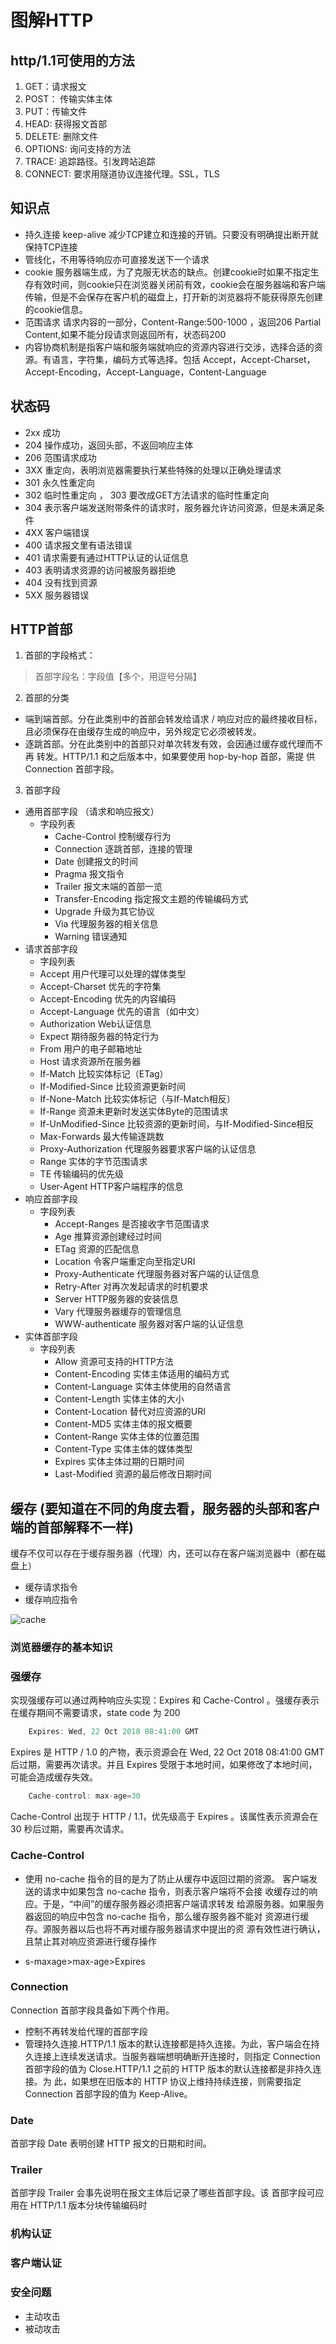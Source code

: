 # 图解HTTP
## http/1.1可使用的方法
1. GET：请求报文
2. POST： 传输实体主体
3. PUT：传输文件
4. HEAD: 获得报文首部
5. DELETE: 删除文件
6. OPTIONS: 询问支持的方法
7. TRACE: 追踪路径。引发跨站追踪
8. CONNECT: 要求用隧道协议连接代理。SSL，TLS

## 知识点
- 持久连接 keep-alive 减少TCP建立和连接的开销。只要没有明确提出断开就保持TCP连接
- 管线化，不用等待响应亦可直接发送下一个请求
- cookie 服务器端生成，为了克服无状态的缺点。创建cookie时如果不指定生存有效时间，则cookie只在浏览器关闭前有效，cookie会在服务器端和客户端传输，但是不会保存在客户机的磁盘上，打开新的浏览器将不能获得原先创建的cookie信息。
- 范围请求 请求内容的一部分，Content-Range:500-1000 ，返回206 Partial Content,如果不能分段请求则返回所有，状态码200
- 内容协商机制是指客户端和服务端就响应的资源内容进行交涉，选择合适的资源。有语言，字符集，编码方式等选择。包括 Accept，Accept-Charset，Accept-Encoding，Accept-Language，Content-Language



## 状态码
- 2xx 成功
- 204 操作成功，返回头部，不返回响应主体
- 206 范围请求成功
- 3XX 重定向，表明浏览器需要执行某些特殊的处理以正确处理请求
- 301 永久性重定向
- 302 临时性重定向 ， 303 要改成GET方法请求的临时性重定向
- 304 表示客户端发送附带条件的请求时，服务器允许访问资源，但是未满足条件
- 4XX 客户端错误
- 400 请求报文里有语法错误
- 401 请求需要有通过HTTP认证的认证信息
- 403 表明请求资源的访问被服务器拒绝
- 404 没有找到资源
- 5XX 服务器错误

## HTTP首部
1. 首部的字段格式：
> 首部字段名：字段值【多个，用逗号分隔】

2. 首部的分类

- 端到端首部。分在此类别中的首部会转发给请求 / 响应对应的最终接收目标，且必须保存在由缓存生成的响应中，另外规定它必须被转发。
- 逐跳首部。分在此类别中的首部只对单次转发有效，会因通过缓存或代理而不再 转发。HTTP/1.1 和之后版本中，如果要使用 hop-by-hop 首部，需提 供 Connection 首部字段。

3. 首部字段
- 通用首部字段 （请求和响应报文）
    - 字段列表
        - Cache-Control 控制缓存行为
        - Connection 逐跳首部，连接的管理
        - Date 创建报文的时间
        - Pragma 报文指令
        - Trailer 报文末端的首部一览
        - Transfer-Encoding 指定报文主题的传输编码方式
        - Upgrade 升级为其它协议
        - Via 代理服务器的相关信息
        - Warning 错误通知
 - 请求首部字段
    - 字段列表
    - Accept 用户代理可以处理的媒体类型
    - Accept-Charset 优先的字符集
    - Accept-Encoding 优先的内容编码
    - Accept-Language 优先的语言（如中文）
    - Authorization Web认证信息
    - Expect 期待服务器的特定行为
    - From 用户的电子邮箱地址
    - Host 请求资源所在服务器
    - If-Match 比较实体标记（ETag）
    - If-Modified-Since 比较资源更新时间
    - If-None-Match 比较实体标记（与If-Match相反）
    - If-Range 资源未更新时发送实体Byte的范围请求
    - If-UnModified-Since 比较资源的更新时间，与If-Modified-Since相反
    - Max-Forwards 最大传输逐跳数
    - Proxy-Authorization 代理服务器要求客户端的认证信息
    - Range 实体的字节范围请求
    - TE 传输编码的优先级
    - User-Agent HTTP客户端程序的信息
- 响应首部字段
    - 字段列表
        - Accept-Ranges 是否接收字节范围请求
        - Age 推算资源创建经过时间
        - ETag 资源的匹配信息
        - Location 令客户端重定向至指定URI
        - Proxy-Authenticate 代理服务器对客户端的认证信息
        - Retry-After 对再次发起请求的时机要求
        - Server HTTP服务器的安装信息
        - Vary 代理服务器缓存的管理信息
        - WWW-authenticate 服务器对客户端的认证信息
- 实体首部字段
    - 字段列表
        - Allow 资源可支持的HTTP方法
        - Content-Encoding 实体主体适用的编码方式
        - Content-Language 实体主体使用的自然语言
        - Content-Length 实体主体的大小
        - Content-Location 替代对应资源的URI
        - Content-MD5 实体主体的报文概要
        - Content-Range 实体主体的位置范围
        - Content-Type 实体主体的媒体类型
        - Expires 实体主体过期的日期时间
        - Last-Modified 资源的最后修改日期时间
## 缓存 (要知道在不同的角度去看，服务器的头部和客户端的首部解释不一样)
缓存不仅可以存在于缓存服务器（代理）内，还可以存在客户端浏览器中（都在磁盘上）

- 缓存请求指令
- 缓存响应指令

![cache](http://m.qpic.cn/psb?/V13Sdu2D3uI4IT/1pUPTmTidI4XawZHq*9*6MtIAz23G64FiZaODU8s7tY!/b/dDABAAAAAAAA&bo=lQNgAwAAAAADB9c!&rf=viewer_4)

### 浏览器缓存的基本知识


### 强缓存

实现强缓存可以通过两种响应头实现：Expires 和 Cache-Control 。强缓存表示在缓存期间不需要请求，state code 为 200

```js
    Expires: Wed, 22 Oct 2018 08:41:00 GMT
```

Expires 是 HTTP / 1.0 的产物，表示资源会在 Wed, 22 Oct 2018 08:41:00 GMT 后过期，需要再次请求。并且 Expires 受限于本地时间，如果修改了本地时间，可能会造成缓存失效。

```js
    Cache-control: max-age=30
```
Cache-Control 出现于 HTTP / 1.1，优先级高于 Expires 。该属性表示资源会在 30 秒后过期，需要再次请求。


### Cache-Control
- 使用 no-cache 指令的目的是为了防止从缓存中返回过期的资源。 客户端发送的请求中如果包含 no-cache 指令，则表示客户端将不会接 收缓存过的响应。于是，“中间”的缓存服务器必须把客户端请求转发 给源服务器。如果服务器返回的响应中包含 no-cache 指令，那么缓存服务器不能对 资源进行缓存。源服务器以后也将不再对缓存服务器请求中提出的资 源有效性进行确认，且禁止其对响应资源进行缓存操作

- s-maxage>max-age>Expires

### Connection

Connection 首部字段具备如下两个作用。
- 控制不再转发给代理的首部字段
- 管理持久连接.HTTP/1.1 版本的默认连接都是持久连接。为此，客户端会在持 久连接上连续发送请求。当服务器端想明确断开连接时，则指定 Connection 首部字段的值为 Close.HTTP/1.1 之前的 HTTP 版本的默认连接都是非持久连接。为 此，如果想在旧版本的 HTTP 协议上维持持续连接，则需要指定 Connection 首部字段的值为 Keep-Alive。

### Date

首部字段 Date 表明创建 HTTP 报文的日期和时间。

###  Trailer
首部字段 Trailer 会事先说明在报文主体后记录了哪些首部字段。该 首部字段可应用在 HTTP/1.1 版本分块传输编码时


### 机构认证
### 客户端认证
### 安全问题
- 主动攻击
- 被动攻击
